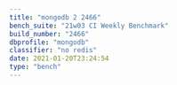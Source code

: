 ```yaml
---
title: "mongodb 2 2466"
bench_suite: "21w03 CI Weekly Benchmark"
build_number: "2466"
dbprofile: "mongodb"
classifier: "no redis"
date: 2021-01-20T23:24:54
type: "bench"
---
```

